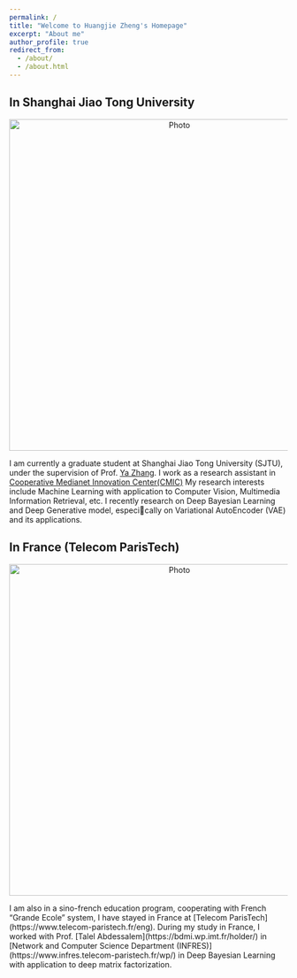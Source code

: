 ```yaml
---
permalink: /
title: "Welcome to Huangjie Zheng's Homepage"
excerpt: "About me"
author_profile: true
redirect_from:
  - /about/
  - /about.html
---
```



## In Shanghai Jiao Tong University
<p align="center">
 <img src="https://JegZheng.github.io/images/china.JPG" alt="Photo" style="width: 600px;"/>
</p>

I am currently a graduate student at Shanghai Jiao Tong University (SJTU), under the supervision of Prof. [Ya Zhang](http://ir.sjtu.edu.cn:18080/~yazhang/).  I work as a research assistant in [Cooperative Medianet Innovation Center(CMIC)](http://cmic.sjtu.edu.cn/EN/Default.aspx)
My research interests include Machine Learning with application to Computer Vision, Multimedia
Information Retrieval, etc. I recently research on Deep Bayesian Learning and Deep Generative model, especically on
Variational AutoEncoder (VAE) and its applications.


## In France (Telecom ParisTech)
<p align="center">
 <img src="https://JegZheng.github.io/images/europe.JPG" alt="Photo" style="width: 600px;"/>
</p>
I am also in a sino-french education program, cooperating with French “Grande Ecole” system, I have stayed in France at [Telecom ParisTech](https://www.telecom-paristech.fr/eng). During my study in France, I worked with Prof. [Talel Abdessalem](https://bdmi.wp.imt.fr/holder/) in [Network and Computer Science Department (INFRES)](https://www.infres.telecom-paristech.fr/wp/) in Deep Bayesian Learning with application to deep matrix factorization.
